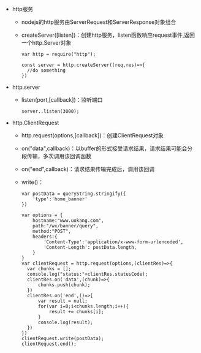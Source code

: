 + http服务
  + nodejs的http服务由ServerRequest和ServerResponse对象组合
  + createServer([listen])：创建http服务，listen函数响应request事件,返回一个http.Server对象

        var http = require("http");

        const server = http.createServer((req,res)=>{
          //do something
        })
+ http.server
  + listen(port,[callback])：监听端口

        server..listen(3000);
+ http.ClientRequest
  + http.request(options,[callback])：创建ClientRequest对象
  + on("data",callback)：以buffer的形式接受请求结果，请求结果可能会分段传输，多次调用该回调函数
  + on("end",callback)：请求结果传输完成后，调用该回调
  + write()：

        var postData = queryString.stringify({
            'type':'home_banner'
        })

        var options = {
            hostname:"www.uokang.com",
            path:"/wx/banner/query",
            method:"POST",
            headers:{
                'Content-Type':'application/x-www-form-urlencoded',
                'Content-Length': postData.length,
            }
        }
        var clientRequest = http.request(options,(clientRes)=>{
          var chunks = [];
          console.log("status:"+clientRes.statusCode);
          clientRes.on('data',(chunk)=>{
              chunks.push(chunk);
          })
          clientRes.on('end',()=>{
              var result = null;
              for(var i=0;i<chunks.length;i++){
                  result += chunks[i];
              }
              console.log(result);
          })
        })
        clientRequest.write(postData);
        clientRequest.end();